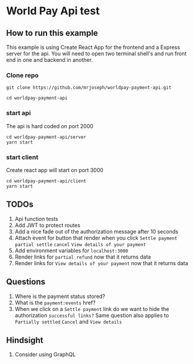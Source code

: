 # World Pay Api test
## How to run this example
This example is using Create React App for the frontend and a Express server for the api. You will need to open two terminal
shell's and run front end in one and backend in another.

### Clone repo
```
git clone https://github.com/mrjoseph/worldpay-payment-api.git

cd worldpay-payment-api
```

### start api
The api is hard coded on port 2000
```
cd worldpay-payment-api/server
yarn start
```

### start client
Create react app will start on port 3000
```
cd worldpay-payment-api/client
yarn start
```



## TODOs
1. Api function tests
1. Add JWT to protect routes
1. Add a nice fade out of the authorization message after 10 seconds
1. Attach event for button that render when you click `Settle payment` `partial settle` `cancel` `View details of your payment`
1. Add environment variables for `localhost:3000`
1. Render links for `partial refund` now that it returns data
1. Render links for `View details of your payment` now that it returns data

## Questions
1. Where is the payment status stored?
1. What is the `payment:events` href?
1. When we click on a `Settle payment` link do we want to hide the authorization `successful links?` Same question also applies to `Partially settled` `Cancel` and `View details`

## Hindsight
1. Consider using GraphQL

